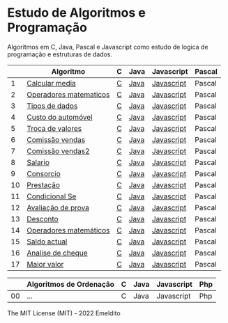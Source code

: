 # Estudo de Algoritmos e Programação

Algoritmos em C, Java, Pascal e Javascript como estudo de logica de programação e estruturas de dados.

|    | Algoritmo                                  |  C        |     Java     |      Javascript    | Pascal     |
|----|--------------------------------------------|-----------|--------------|--------------------|------------|
| 1  | [Calcular media][1]                        | [C][1.2]  | [Java][1.3]  | [Javascript][1.4]  | Pascal     |
| 2  | [Operadores matematicos][2]                | [C][2.2]  | [Java][2.3]  | [Javascript][2.4]  | Pascal     |
| 3  | [Tipos de dados][3]                        | [C][3.2]  | [Java][3.3]  | [Javascript][3.4]  | Pascal     | 
| 4  | [Custo do automóvel][4]                    | [C][4.2]  | [Java][4.3]  | [Javascript][4.4]  | Pascal     | 
| 5  | [Troca de valores][5]                      | [C][5.2]  | [Java][5.3]  | [Javascript][5.4]  | Pascal     | 
| 6  | [Comissão vendas][6]                       | [C][6.2]  | [Java][6.3]  | [Javascript][6.4]  | Pascal     | 
| 7  | [Comissão vendas2][7]                      | [C][7.2]  | [Java][7.3]  | [Javascript][7.4]  | Pascal     | 
| 8  | [Salario][8]                               | [C][8.2]  | [Java][8.3]  | [Javascript][8.4]  | Pascal     | 
| 9  | [Consorcio][9]                             | [C][9.2]  | [Java][9.3]  | [Javascript][9.4]  | Pascal     | 
| 10 | [Prestação][10]                            | [C][10.2] | [Java][10.3] | [Javascript][10.4] | Pascal     | 
| 11 | [Condicional Se][11]                       | [C][11.2] | [Java][11.3] | [Javascript][11.4] | Pascal     | 
| 12 | [Avaliação de prova][12]                   | [C][12.2] | [Java][12.3] | [Javascript][12.4] | Pascal     | 
| 13 | [Desconto][13]                             | [C][13.2] | [Java][13.3] | [Javascript][13.4] | Pascal     | 
| 14 | [Operadores matemáticos][14]               | [C][14.2] | [Java][14.3] | [Javascript][14.4] | Pascal     | 
| 15 | [Saldo actual][15]                         | [C][15.2] | [Java][15.3] | [Javascript][15.4] | Pascal     | 
| 16 | [Analise de cheque][16]                    | [C][16.2] | [Java][16.3] | [Javascript][16.4] | Pascal     | 
| 17 | [Maior valor][17]                          | [C][17.2] | [Java][17.3] | [Javascript][17.4] | Pascal     |


|    | Algoritmos de Ordenação                    |  C        |     Java     |      Javascript    |     Php    | 
|----|--------------------------------------------|-----------|--------------|--------------------|------------|
| 00 | ...                                        |  C        |     Java     |      Javascript    |     Php    |

The MIT License (MIT) - 2022 Emeldito

[1]:   /Visualg/calcular-media.alg
[1.2]: /C/calcular-media.c
[1.3]: /Java/calcular-media.java
[1.4]: /Javascript/calcular-media.js
[2]:   /Visualg/operadores-matematicos.alg
[2.2]: /C/operadoresMatematicos.c
[2.3]: /Java/operadoresMatematicos.java
[2.4]: /Javascript/operadores-matematicos.js
[3]:   /Visualg/tipos-de-dados.alg
[3.2]: /C/tipos-de-dados.c
[3.3]: /Java/tipos-de-dados.java
[3.4]: /Javascript/tipos-de-dados.js
[4]:   /Visualg/custo-do-automovel.alg
[4.2]: /C/custo-do-automovel.c
[4.3]: /Java/custo-do-automovel.java
[4.4]: /Javascript/custo-do-automovel.js
[5]:   /Visualg/troca-de-valores.alg
[5.2]: /C/troca-de-valores.c
[5.3]: /Java/troca-de-valores.java
[5.4]: /Javascript/troca-de-valores.js
[6]:   /Visualg/comissao-vendas.alg
[6.2]: /C/comissao-vendas.c
[6.3]: /Java/comissao-vendas.java
[6.4]: /Javascript/comissao-vendas.js
[7]:   /Visualg/comissao-vendas2.alg
[7.2]: /C/comissao-vendas2.c
[7.3]: /Java/comissao-vendas2.java
[7.4]: /Javascript/comissao-vendas2.js
[8]:   /Visualg/salario.alg
[8.2]: /C/salario.c
[8.3]: /Java/salario.java
[8.4]: /Javascript/salario.js
[9]:   /Visualg/consorcio.alg
[9.2]: /C/consorcio.c
[9.3]: /Java/consorcio.java
[9.4]: /Javascript/consorcio.js
[10]:   /Visualg/prestacao.alg
[10.2]: /C/prestacao.c
[10.3]: /Java/prestacao.java
[10.4]: /Javascript/prestacao.js
[11]:   /Visualg/condicionalSe.alg
[11.2]: /C/condicaoSe.c
[11.3]: /Java/condicaoSe.java
[11.4]: /Javascript/condicaoSe.js
[12]:   /Visualg/avaliacao-de-prova.alg
[12.2]: /C/avaliacao-de-prova.c
[12.3]: /Java/avaliacao-de-prova.java
[12.4]: /Javascript/avaliacao-de-prova.js
[13]:   /Visualg/desconto.alg
[13.2]: /C/desconto.c
[13.3]: /Java/desconto.java
[13.4]: /Javascript/desconto.js
[14]:   /Visualg/operadores-matematicos.alg
[14.2]: /C/operadoresMatematicos.c
[14.3]: /Java/operadoresMatematicos.java
[14.4]: /Javascript/operadores-matematicos.js
[15]:   /Visualg/saldo-atual.alg
[15.2]: /C/saldo-atual.c
[15.3]: /Java/saldo-atual.java
[15.4]: /Javascript/saldo-atual.js
[16]:   /Visualg/analise-de-cheque.alg
[16.2]: /C/analise-de-cheque.c
[16.3]: /Java/analise-de-cheque.java
[16.4]: /Javascript/analise-de-cheque.js
[17]:   /Visualg/maior-valor.alg
[17.2]: /C/maior-valor.c
[17.3]: /Java/maior-valor.java
[17.4]: /Javascript/maior-valor.js
